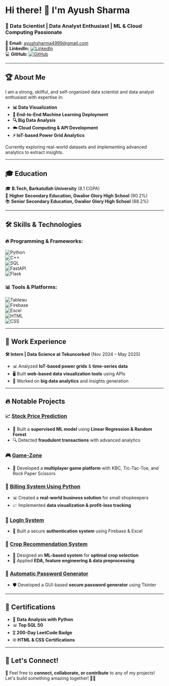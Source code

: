 # Hi there! 👋 I'm Ayush Sharma

### 🚀 Data Scientist | Data Analyst Enthusiast | ML & Cloud Computing Passionate

📧 **Email:** [ayushsharma4999@gmail.com](mailto:ayushsharma4999@gmail.com)  
🔗 **LinkedIn:** [![LinkedIn](https://img.shields.io/badge/LinkedIn-blue?logo=linkedin&logoColor=white)](https://linkedin.com/in/ayush-sharma20)  
💻 **GitHub:** [![GitHub](https://img.shields.io/badge/GitHub-black?logo=github)](https://github.com/AyushSharma-007)  

---

## 🏆 About Me
I am a strong, skillful, and self-organized data scientist and data analyst enthusiast with expertise in:
- **📊 Data Visualization**
- **🤖 End-to-End Machine Learning Deployment**
- **🔍 Big Data Analysis**
- **☁️ Cloud Computing & API Development**
- **⚡ IoT-based Power Grid Analytics**

Currently exploring real-world datasets and implementing advanced analytics to extract insights.

---

## 🎓 Education
🎓 **B.Tech, Barkatullah University** (8.1 CGPA)  
🏫 **Higher Secondary Education, Gwalior Glory High School** (90.2%)  
📚 **Senior Secondary Education, Gwalior Glory High School** (88.2%)  

---

## 🛠 Skills & Technologies
### 🔥 Programming & Frameworks:
![Python](https://img.shields.io/badge/Python-3776AB?style=for-the-badge&logo=python&logoColor=white)  
![C++](https://img.shields.io/badge/C++-00599C?style=for-the-badge&logo=c%2B%2B&logoColor=white)  
![SQL](https://img.shields.io/badge/SQL-4479A1?style=for-the-badge&logo=postgresql&logoColor=white)  
![FastAPI](https://img.shields.io/badge/FastAPI-009688?style=for-the-badge&logo=fastapi&logoColor=white)  
![Flask](https://img.shields.io/badge/Flask-000000?style=for-the-badge&logo=flask&logoColor=white)  

### 📊 Tools & Platforms:
![Tableau](https://img.shields.io/badge/Tableau-E97627?style=for-the-badge&logo=tableau&logoColor=white)  
![Firebase](https://img.shields.io/badge/Firebase-FFCA28?style=for-the-badge&logo=firebase&logoColor=black)  
![Excel](https://img.shields.io/badge/Microsoft_Excel-217346?style=for-the-badge&logo=microsoft-excel&logoColor=white)  
![HTML](https://img.shields.io/badge/HTML-E34F26?style=for-the-badge&logo=html5&logoColor=white)  
![CSS](https://img.shields.io/badge/CSS-1572B6?style=for-the-badge&logo=css3&logoColor=white)  

---

## 💼 Work Experience
**🛠 Intern | Data Science at Tekuncorked** (Nov 2024 – May 2025)  
- 📊 Analyzed **IoT-based power grids** & **time-series data**
- 🖥️ Built **web-based data visualization tools** using APIs
- 🚀 Worked on **big data analytics** and insights generation

---

## 🔥 Notable Projects
### 📈 [Stock Price Prediction](https://github.com/AyushSharma-007/stock-predictor)
- 🏦 Built a **supervised ML model** using **Linear Regression & Random Forest**
- 🔍 Detected **fraudulent transactions** with advanced analytics

### 🎮 [Game-Zone](https://github.com/AyushSharma-007/GAMEZONE)
- 🎲 Developed a **multiplayer game platform** with KBC, Tic-Tac-Toe, and Rock Paper Scissors

### 🛒 [Billing System Using Python](https://github.com/AyushSharma-007/BillingSystem/upload)
- 📊 Created a **real-world business solution** for small shopkeepers
- 📈 Implemented **data visualization & profit-loss tracking**

### 🔐 [LogIn System](https://github.com/AyushSharma-007/LOGINSYSTEM)
- 🔑 Built a secure **authentication system** using Firebase & Excel

### 🌱 [Crop Recommendation System](https://github.com/AyushSharma-007/Crop-Recommendation-system)
- 🌾 Designed an **ML-based system** for **optimal crop selection**
- 🔬 Applied **EDA, feature engineering & data preprocessing**

### 🔑 [Automatic Password Generator](https://github.com/AyushSharma-007/Automatic-Password-generator/tree/main)
- 🛡️ Developed a GUI-based **secure password generator** using Tkinter

---

## 📜 Certifications
- 🏅 **Data Analysis with Python**  
- 📊 **Top SQL 50**  
- 🎖️ **200-Day LeetCode Badge**  
- 🌐 **HTML & CSS Certifications**  

---

## 🤝 Let's Connect!
🔗 Feel free to **connect, collaborate, or contribute** to any of my projects! Let's build something amazing together! 🚀✨
